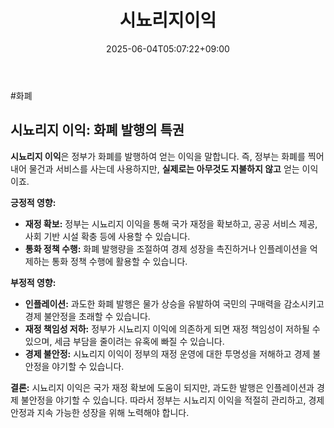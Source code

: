 ﻿---
title: "시뇨리지이익"
date: 2025-06-04T05:07:22+09:00
lastmod: 2025-06-04T05:07:22+09:00
type: docs
sidebar:
  open: true
weight: 3
---
<div style="display:none">
  <meta property="article:published_time" content="2025-06-03T20:07:22Z" />
  <meta property="article:modified_time" content="2025-06-03T20:07:22Z" />
</div>
#화폐

## 시뇨리지 이익: 화폐 발행의 특권

**시뇨리지 이익**은 정부가 화폐를 발행하여 얻는 이익을 말합니다. 즉, 정부는 화폐를 찍어내어 물건과 서비스를 사는데 사용하지만, **실제로는 아무것도 지불하지 않고** 얻는 이익이죠.

**긍정적 영향:**

- **재정 확보:** 정부는 시뇨리지 이익을 통해 국가 재정을 확보하고, 공공 서비스 제공, 사회 기반 시설 확충 등에 사용할 수 있습니다.
- **통화 정책 수행:** 화폐 발행량을 조절하여 경제 성장을 촉진하거나 인플레이션을 억제하는 통화 정책 수행에 활용할 수 있습니다.

**부정적 영향:**

- **인플레이션:** 과도한 화폐 발행은 물가 상승을 유발하여 국민의 구매력을 감소시키고 경제 불안정을 초래할 수 있습니다.
- **재정 책임성 저하:** 정부가 시뇨리지 이익에 의존하게 되면 재정 책임성이 저하될 수 있으며, 세금 부담을 줄이려는 유혹에 빠질 수 있습니다.
- **경제 불안정:** 시뇨리지 이익이 정부의 재정 운영에 대한 투명성을 저해하고 경제 불안정을 야기할 수 있습니다.

**결론:** 시뇨리지 이익은 국가 재정 확보에 도움이 되지만, 과도한 발행은 인플레이션과 경제 불안정을 야기할 수 있습니다. 따라서 정부는 시뇨리지 이익을 적절히 관리하고, 경제 안정과 지속 가능한 성장을 위해 노력해야 합니다.
